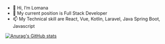 - 👋 Hi, I’m Lomana
- 🌱 My current position is Full Stack Developer
- 📫 My Technical skill are React, Vue, Kotlin, Laravel, Java Spring Boot, Javascript

[![Anurag's GitHub stats](https://github-readme-stats.vercel.app/api?username=porichigo15)](https://github.com/anuraghazra/github-readme-stats)

<!---
porichigo15/porichigo15 is a ✨ special ✨ repository because its `README.md` (this file) appears on your GitHub profile.
You can click the Preview link to take a look at your changes.
--->
